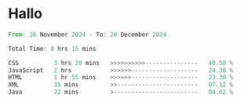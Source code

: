 # Hallo
<!--START_SECTION:waka-->

```rust
From: 26 November 2024 - To: 26 December 2024

Total Time: 8 hrs 15 mins

CSS          3 hrs 20 mins   >>>>>>>>>>---------------   40.50 %
JavaScript   2 hrs           >>>>>>-------------------   24.30 %
HTML         1 hr 55 mins    >>>>>>-------------------   23.30 %
XML          35 mins         >>-----------------------   07.12 %
Java         22 mins         >------------------------   04.62 %
```

<!--END_SECTION:waka-->
